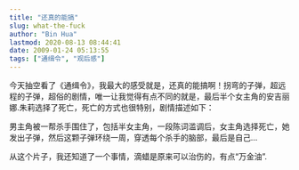 ```yaml
---
title: "还真的能搞"
slug: what-the-fuck
author: "Bin Hua"
lastmod: 2020-08-13 08:44:41
date: 2009-01-24 05:13:55
tags: ["通缉令", "观后感"]
---
```


今天抽空看了《通缉令》，我最大的感受就是，还真的能搞啊！拐弯的子弹，超远程的子弹，超俗的剧情，唯一让我觉得有点不同的就是，最后半个女主角的安吉丽娜.朱莉选择了死亡，死亡的方式也很特别，剧情描述如下：

男主角被一帮杀手围住了，包括半女主角，一段陈词滥调后，女主角选择死亡，她发出子弹，然后这颗子弹环绕一周，穿透每个杀手的脑部，最后是自己...

从这个片子，我还知道了一个事情，滴蜡是原来可以治伤的，有点“万金油”.